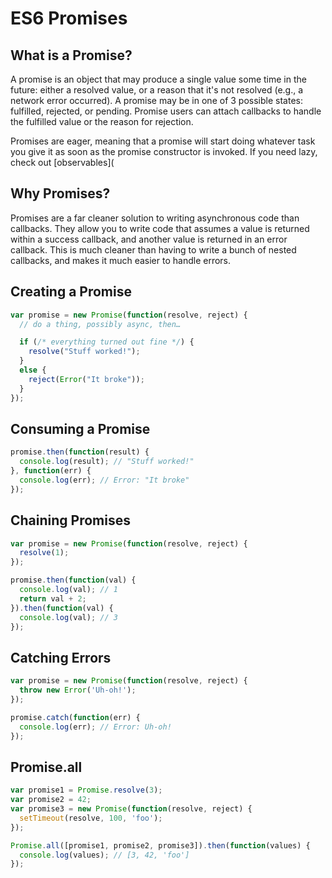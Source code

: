 # ES6 Promises
## What is a Promise?
A promise is an object that may produce a single value some time in the future: either a resolved value, or a reason that it's not resolved (e.g., a network error occurred). A promise may be in one of 3 possible states: fulfilled, rejected, or pending. Promise users can attach callbacks to handle the fulfilled value or the reason for rejection.

Promises are eager, meaning that a promise will start doing whatever task you give it as soon as the promise constructor is invoked. If you need lazy, check out [observables](

## Why Promises?
Promises are a far cleaner solution to writing asynchronous code than callbacks. They allow you to write code that assumes a value is returned within a success callback, and another value is returned in an error callback. This is much cleaner than having to write a bunch of nested callbacks, and makes it much easier to handle errors.

## Creating a Promise
```javascript
var promise = new Promise(function(resolve, reject) {
  // do a thing, possibly async, then…

  if (/* everything turned out fine */) {
	resolve("Stuff worked!");
  }
  else {
	reject(Error("It broke"));
  }
});
```

## Consuming a Promise
```javascript
promise.then(function(result) {
  console.log(result); // "Stuff worked!"
}, function(err) {
  console.log(err); // Error: "It broke"
});
```

## Chaining Promises
```javascript
var promise = new Promise(function(resolve, reject) {
  resolve(1);
});

promise.then(function(val) {
  console.log(val); // 1
  return val + 2;
}).then(function(val) {
  console.log(val); // 3
});
```

## Catching Errors
```javascript
var promise = new Promise(function(resolve, reject) {
  throw new Error('Uh-oh!');
});

promise.catch(function(err) {
  console.log(err); // Error: Uh-oh!
});
```

## Promise.all
```javascript
var promise1 = Promise.resolve(3);
var promise2 = 42;
var promise3 = new Promise(function(resolve, reject) {
  setTimeout(resolve, 100, 'foo');
});

Promise.all([promise1, promise2, promise3]).then(function(values) {
  console.log(values); // [3, 42, 'foo']
});
```
